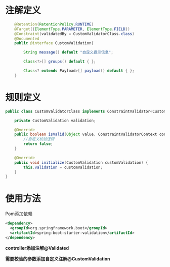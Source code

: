 <a name="eKhI5"></a>
# 注解定义
```java
	@Retention(RetentionPolicy.RUNTIME)
    @Target({ElementType.PARAMETER, ElementType.FIELD})
    @Constraint(validatedBy = CustomValidatorClass.class)
    @Documented
    public @interface CustomValidation{

        String message() default "自定义提示信息";

        Class<?>[] groups() default { };

        Class<? extends Payload>[] payload() default { };
    }
```
 
<a name="UJJAQ"></a>
# 规则定义
```java
public class CustomValidatorClass implements ConstraintValidator<CustomValidation,Object> {

    private CustomValidation validation;

    @Override
    public boolean isValid(Object value, ConstraintValidatorContext context) {
        //自定义校验逻辑
        return false;
    }

    @Override
    public void initialize(CustomValidation customValidation) {
        this.validation = customValidation;
    }
}
```

# 使用方法
Pom添加依赖
```xml
<dependency>
  <groupId>org.springframework.boot</groupId>
  <artifactId>spring-boot-starter-validation</artifactId>
</dependency>
```

**controller添加注解@Validated**

**需要校验的参数添加自定义注解@CustomValidation**

